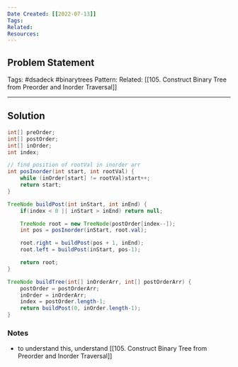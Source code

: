 ```yaml
---
Date Created: [[2022-07-13]]
Tags: 
Related: 
Resources: 
---
```


## Problem Statement


Tags:  #dsadeck  #binarytrees 
Pattern: 
Related: [[105. Construct Binary Tree from Preorder and Inorder Traversal]]

---

## Solution
``` java
int[] preOrder;
int[] postOrder;
int[] inOrder;
int index;

// find position of rootVal in inorder arr
int posInorder(int start, int rootVal) {
	while (inOrder[start] != rootVal)start++;
	return start;
}

TreeNode buildPost(int inStart, int inEnd) {
	if(index < 0 || inStart > inEnd) return null;

	TreeNode root = new TreeNode(postOrder[index--]);
	int pos = posInorder(inStart, root.val);

	root.right = buildPost(pos + 1, inEnd);
	root.left = buildPost(inStart, pos-1);

	return root;
}

TreeNode buildTree(int[] inOrderArr, int[] postOrderArr) {
	postOrder = postOrderArr;
	inOrder = inOrderArr;
	index = postOrder.length-1;
	return buildPost(0, inOrder.length-1);
}
```

### Notes
- to understand this, understand [[105. Construct Binary Tree from Preorder and Inorder Traversal]]


